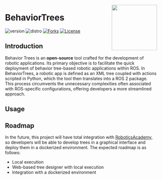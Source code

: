 <div id="top"></div>

<a href="https://jderobot.github.io/"><img src="docs/assets/gif/logo.gif" width="150" align="right" /></a>

# BehaviorTrees

![version](https://img.shields.io/badge/Version-0.1-blue)
![distro](https://img.shields.io/badge/ROS2-Humble-blue)
[![Forks][forks-shield]][forks-url]
[![License](http://img.shields.io/:license-gpl-green.svg)](http://opensource.org/licenses/GPL-3.0)

## Introduction

Behavior Trees is an **open-source** tool crafted for the development of robotic applications. Its primary objective is to facilitate the quick deployment of behavior tree-based robotic applications within ROS. In BehaviorTrees, a robotic app is defined as an XML tree coupled with actions scripted in Python, which the tool then translates into a ROS 2 package. This process circumvents the unnecessary complexities often associated with ROS-specific configurations, offering developers a more streamlined approach.
## Usage

## Roadmap

In the future, this project will have total integration with [RoboticsAcademy](https://github.com/JdeRobot/RoboticsAcademy), so developers will be able to develop trees in a graphical interface and deploy them in a dockerized environment. The expected roadmap is as follows: 

* Local execution
* Web-based tree designer with local execution
* Integration with a dockerized environment 

<!-- MARKDOWN LINKS & IMAGES -->
[contributors-shield]: https://img.shields.io/github/contributors/JdeRobot/BehaviorTrees
[contributors-url]: https://github.com/JdeRobot/BehaviorTrees/graphs/contributors
[forks-shield]: https://img.shields.io/github/forks/JdeRobot/BehaviorTrees
[forks-url]: https://github.com/JdeRobot/BehaviorTrees/network/members
[stars-shield]: https://img.shields.io/github/stars/JdeRobot/BehaviorTrees
[stars-url]: https://github.com/JdeRobot/BehaviorTrees/stargazers
[issues-shield]: https://img.shields.io/github/issues/JdeRobot/BehaviorTrees
[issues-url]: https://github.com/JdeRobot/BehaviorTrees/issues
[license-shield]: https://img.shields.io/github/license/opensource.org/licenses/GPL-3.0
[license-url]: http://opensource.org/licenses/GPL-3.0

